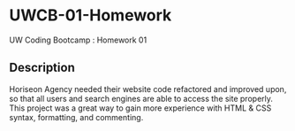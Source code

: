 # UWCB-01-Homework
UW Coding Bootcamp : Homework 01

## Description

Horiseon Agency needed their website code refactored and improved upon, so that all users and search engines are able to access the site properly. This project was a great way to gain more experience with HTML & CSS syntax, formatting, and commenting.